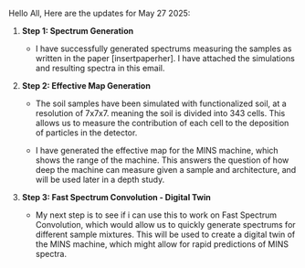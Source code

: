 Hello All,
Here are the updates for May 27 2025:

1. **Step 1: Spectrum Generation**
   - I have successfully generated spectrums measuring the samples as written in the paper [insertpaperher]. I have attached the simulations and resulting spectra in this email.

2. **Step 2: Effective Map Generation**
    - The soil samples have been simulated with functionalized soil, at a resolution of 7x7x7. meaning the soil is divided into 343 cells. This allows us to measure the contribution of each cell to the deposition of particles in the detector.

    - I have generated the effective map for the MINS machine, which shows the range of the machine. This answers the question of how deep the machine can measure given a sample and architecture, and will be used later in a depth study.

3. **Step 3: Fast Spectrum Convolution - Digital Twin**
   - My next step is to see if i can use this to work on Fast Spectrum Convolution, which would allow us to quickly generate spectrums for different sample mixtures. This will be used to create a digital twin of the MINS machine, which might allow for rapid predictions of MINS spectra.